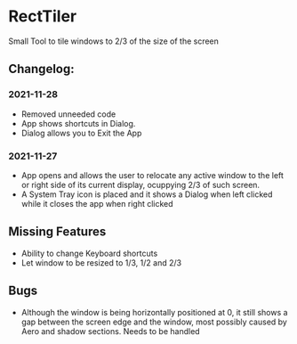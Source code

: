 # RectTiler
Small Tool to tile windows to 2/3 of the size of the screen

## Changelog:

### 2021-11-28

* Removed unneeded code
* App shows shortcuts in Dialog.
* Dialog allows you  to Exit the App

### 2021-11-27

* App opens and allows the user to relocate any active window to the left or right side of its current display, ocuppying 2/3 of such screen.
* A System Tray icon is placed and it shows a Dialog when left clicked while it closes the app when right clicked


## Missing Features

* Ability to change Keyboard shortcuts
* Let window to be resized to 1/3, 1/2 and 2/3

## Bugs

* Although the window is being horizontally positioned at 0, it still shows a gap between the screen edge and the window, most possibly caused by Aero and shadow sections. Needs to be handled
